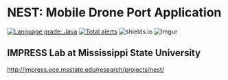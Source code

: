 # NEST: Mobile Drone Port Application
[![Language grade: Java](https://img.shields.io/lgtm/grade/java/g/lpjune/Nest.svg?logo=lgtm&logoWidth=18)](https://lgtm.com/projects/g/lpjune/Nest/context:java)
[![Total alerts](https://img.shields.io/lgtm/alerts/g/lpjune/Nest.svg?logo=lgtm&logoWidth=18)](https://lgtm.com/projects/g/lpjune/Nest/alerts/)
![shields.io](https://img.shields.io/github/repo-size/lpjune/nest.svg?style=popout)
![Imgur](https://i.imgur.com/wk2ynOg.jpg)



## IMPRESS Lab at Mississippi State University
http://impress.ece.msstate.edu/research/projects/nest/
